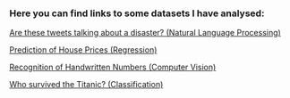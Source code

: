 ### Here you can find links to some datasets I have analysed:

[Are these tweets talking about a disaster? (Natural Language Processing)](Code/NLPDisasterTweets.ipynb)

[Prediction of House Prices (Regression)](Code/HousePricesPrediction.ipynb)
		
[Recognition of Handwritten Numbers (Computer Vision)](Code/ComputerVisionMnistDigits.ipynb)

[Who survived the Titanic? (Classification)](Code/TitanicPassengersSurvivedOrDied.ipynb)
